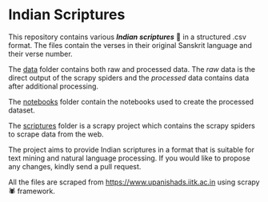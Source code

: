 # Indian Scriptures

This repository contains various **_Indian scriptures_** 📜 in a structured .csv format. The files contain the verses in their original Sanskrit language and their verse number.

The [data](https://github.com/hrgupta/indian-scriptures/tree/master/data) folder contains both raw and processed data. The _raw_ data is the direct output of the scrapy spiders and the _processed_ data contains data after additional processing.

The [notebooks](https://github.com/hrgupta/indian-scriptures/tree/master/notebooks) folder contain the notebooks used to create the processed dataset.

The [scriptures](https://github.com/hrgupta/indian-scriptures/tree/master/scriptures) folder is a scrapy project which contains the scrapy spiders to scrape data from the web.

The project aims to provide Indian scriptures in a format that is suitable for text mining and natural language processing. If you would like to propose any changes, kindly send a pull request.

All the files are scraped from <https://www.upanishads.iitk.ac.in> using scrapy 🕷️ framework.
